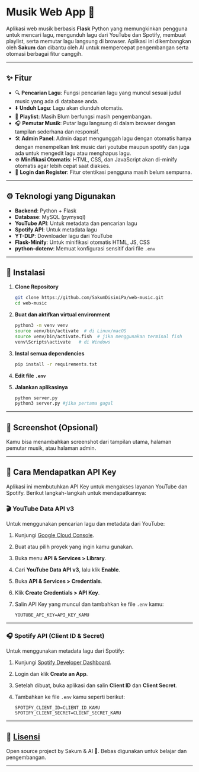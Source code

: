 # Musik Web App 🎵

Aplikasi web musik berbasis **Flask** Python yang memungkinkan pengguna untuk mencari lagu, mengunduh lagu dari YouTube dan Spotify, membuat playlist, serta memutar lagu langsung di browser. Aplikasi ini dikembangkan oleh **Sakum** dan dibantu oleh AI untuk mempercepat pengembangan serta otomasi berbagai fitur canggih.

---

## ✨ Fitur
- 🔍 **Pencarian Lagu**: Fungsi pencarian lagu yang muncul sesuai judul music yang ada di database anda.
- ⬇️ **Unduh Lagu**: Lagu akan diunduh otomatis.
- 📁 **Playlist**: Masih Blum berfungsi masih pengembangan.
- 🎧 **Pemutar Musik**: Putar lagu langsung di dalam browser dengan tampilan sederhana dan responsif.
- 🛠️ **Admin Panel**: Admin dapat mengunggah lagu dengan otomatis hanya dengan menempelkan link music dari youtube maupun spotify dan juga ada untuk mengedit lagu atau menghapus lagu.
- ⚙️ **Minifikasi Otomatis**: HTML, CSS, dan JavaScript akan di-minify otomatis agar lebih cepat saat diakses.
- 🔐 **Login dan Register**: Fitur otentikasi pengguna masih belum sempurna.

---

## ⚙️ Teknologi yang Digunakan
- **Backend**: Python + Flask
- **Database**: MySQL (pymysql)
- **YouTube API**: Untuk metadata dan pencarian lagu
- **Spotify API**: Untuk metadata lagu
- **YT-DLP**: Downloader lagu dari YouTube
- **Flask-Minify**: Untuk minifikasi otomatis HTML, JS, CSS
- **python-dotenv**: Memuat konfigurasi sensitif dari file `.env`

---

## 🚀 Instalasi

1. **Clone Repository**
   ```bash
   git clone https://github.com/SakumDisiniPa/web-music.git
   cd web-music
   ```

2. **Buat dan aktifkan virtual environment**
   ```bash
   python3 -m venv venv
   source venv/bin/activate  # di Linux/macOS
   source venv/bin/activate.fish  # jika menggunakan terminal fish
   venv\Scripts\activate   # di Windows
   ```

3. **Instal semua dependencies**
   ```bash
   pip install -r requirements.txt
   ```

4. **Edit file `.env`**

5. **Jalankan aplikasinya**
   ```bash
   python server.py
   python3 server.py #jika pertama gagal
   ```

---

## 📸 Screenshot (Opsional)
Kamu bisa menambahkan screenshot dari tampilan utama, halaman pemutar musik, atau halaman admin.

---

## 🔐 Cara Mendapatkan API Key

Aplikasi ini membutuhkan API Key untuk mengakses layanan YouTube dan Spotify. Berikut langkah-langkah untuk mendapatkannya:

### 🎬 YouTube Data API v3

Untuk menggunakan pencarian lagu dan metadata dari YouTube:

1. Kunjungi [Google Cloud Console](https://console.cloud.google.com/).
2. Buat atau pilih proyek yang ingin kamu gunakan.
3. Buka menu **API & Services > Library**.
4. Cari **YouTube Data API v3**, lalu klik **Enable**.
5. Buka **API & Services > Credentials**.
6. Klik **Create Credentials > API Key**.
7. Salin API Key yang muncul dan tambahkan ke file `.env` kamu:

   ```env
   YOUTUBE_API_KEY=API_KEY_KAMU
   ```

---

### 🎧 Spotify API (Client ID & Secret)

Untuk menggunakan metadata lagu dari Spotify:

1. Kunjungi [Spotify Developer Dashboard](https://developer.spotify.com/dashboard/).
2. Login dan klik **Create an App**.
3. Setelah dibuat, buka aplikasi dan salin **Client ID** dan **Client Secret**.
4. Tambahkan ke file `.env` kamu seperti berikut:

   ```env
   SPOTIFY_CLIENT_ID=CLIENT_ID_KAMU
   SPOTIFY_CLIENT_SECRET=CLIENT_SECRET_KAMU
   ```

---

## 📄 [Lisensi](https://github.com/SakumDisiniPa/web-music/blob/main/LICENSE)
Open source project by Sakum & AI 🤖. Bebas digunakan untuk belajar dan pengembangan.

---
```
